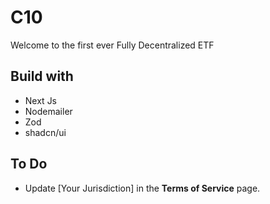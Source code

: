 # C10

Welcome to the first ever Fully Decentralized ETF

## Build with

- Next Js
- Nodemailer
- Zod
- shadcn/ui

## To Do

- Update [Your Jurisdiction] in the **Terms of Service** page.